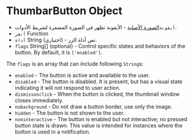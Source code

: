 # ThumbarButton Object

* `أيقونة`[الصورة الأصلية](../native-image.md) - الأيقونة تظهر في الصورة المصغرة لشريط الأدوات.
* `أنقر` Function
* `أداة` String (اختياري) - نص أداة الزر.
* `flags` String[] (optional) - Control specific states and behaviors of the button. By default, it is `['enabled']`.

The `flags` is an array that can include following `String`s:

* `enabled` - The button is active and available to the user.
* `disabled` - The button is disabled. It is present, but has a visual state indicating it will not respond to user action.
* `dismissonclick` - When the button is clicked, the thumbnail window closes immediately.
* `nobackground` - Do not draw a button border, use only the image.
* `hidden` - The button is not shown to the user.
* `noninteractive` - The button is enabled but not interactive; no pressed button state is drawn. This value is intended for instances where the button is used in a notification.